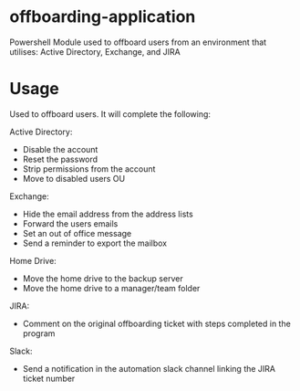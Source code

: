 # offboarding-application
Powershell Module used to offboard users from an environment that utilises: Active Directory, Exchange, and JIRA
# Usage
Used to offboard users.
It will complete the following:

Active Directory:
- Disable the account
- Reset the password
- Strip permissions from the account
- Move to disabled users OU

Exchange:
- Hide the email address from the address lists
- Forward the users emails
- Set an out of office message
- Send a reminder to export the mailbox

Home Drive:
- Move the home drive to the backup server
- Move the home drive to a manager/team folder

JIRA:
- Comment on the original offboarding ticket with steps completed in the program

Slack:
- Send a notification in the automation slack channel linking the JIRA ticket number
